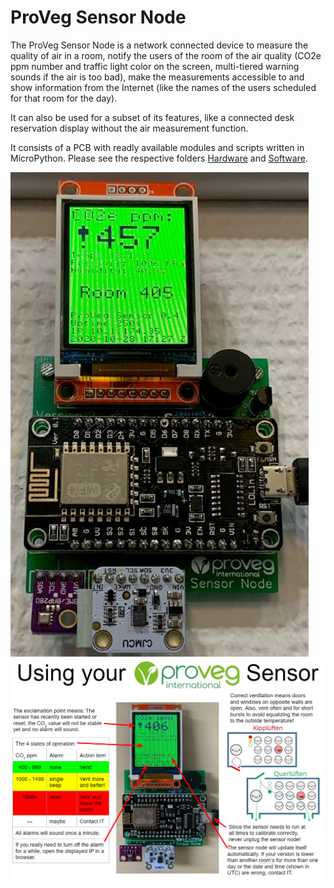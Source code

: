 # ProVeg Sensor Node

The ProVeg Sensor Node is a network connected device to measure the quality of air in a room,
notify the users of the room of the air quality (CO2e ppm number and traffic light color on the screen,
multi-tiered warning sounds if the air is too bad), make the measurements accessible to
and show information from the Internet (like the names of the users scheduled for that room for the day).

It can also be used for a subset of its features, like a connected desk reservation display
without the air measurement function.

It consists of a PCB with readly available modules and scripts written in MicroPython.
Please see the respective folders [Hardware](Hardware) and [Software](Software).

![Sensor Node Version 2](SensorNode.JPG)
![Manual](manual.png)
